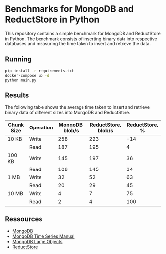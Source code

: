 # Benchmarks for MongoDB and ReductStore in Python

This repository contains a simple benchmark for MongoDB and ReductStore in Python. The benchmark consists of inserting binary data into respective databases and measuring the time taken to insert and retrieve the data.

## Running

```bash
pip install -r requirements.txt
docker-compose up -d
python main.py
```

## Results

The following table shows the average time taken to insert and retrieve binary data of different sizes into MongoDB and ReductStore.

| Chunk Size | Operation | MongoDB, blob/s | ReductStore, blob/s | ReductStore, %  |
|------------|-----------|-----------------|---------------------|-----------------|
| 10 KB      | Write     | 258             | 223                 | -14             |
|            | Read      | 187             | 195                 | 4               |
| 100 KB     | Write     | 145             | 197                 | 36              |
|            | Read      | 108             | 145                 | 34              |
| 1 MB       | Write     | 32              | 52                  | 63              |
|            | Read      | 20              | 29                  | 45              |
| 10 MB      | Write     | 4               | 7                   | 75              |
|            | Read      | 2               | 4                   | 100             |


## Ressources

- [MongoDB](https://www.mongodb.com/)
- [MongoDB Time Series Manual](https://www.mongodb.com/docs/manual/core/timeseries/timeseries-procedures/)
- [MongoDB Large Objects](https://www.mongodb.com/developer/products/mongodb/storing-large-objects-and-files/)
- [ReductStore](https://www.reduct.store/)